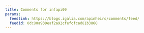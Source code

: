 ```yaml
---
title: Comments for infapi00
params:
  feedlink: https://blogs.igalia.com/apinheiro/comments/feed/
  feedid: 0dc80a939eaf2a92cfefcfcad81b3868
---
```

